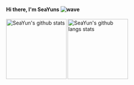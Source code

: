 #### Hi there, I'm SeaYuns ![wave](https://github.githubassets.com/images/icons/emoji/unicode/1f44b.png)

<img align="left" with="350px" height="165px" alt="SeaYun's github stats"  src="https://github-readme-stats.vercel.app/api?username=seayuns&show_icons=true&count_private=true"/>

<img align="left" with="350px" height="165px" alt="SeaYun's github langs stats"  src="https://github-readme-stats.vercel.app/api/top-langs?username=seayuns&layout=compact"/>

